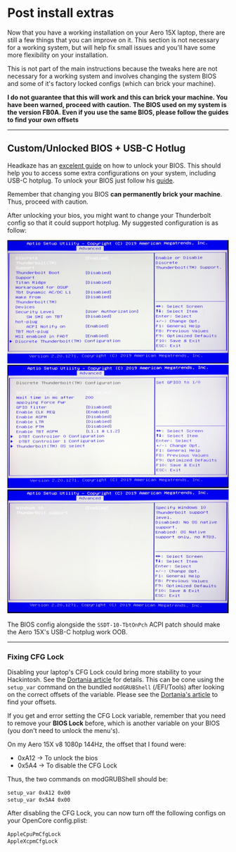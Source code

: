 # Post install extras

Now that you have a working installation on your Aero 15X laptop, there are still a few things that you can improve on it. This section is not necessary for a working system, but will help fix small issues and you'll have some more flexibility on your installation.

This is not part of the main instructions because the tweaks here are not necessary for a working system and involves changing the system BIOS and some of it's factory locked configs (which can brick your machine). 

**I do not guarantee that this will work and this can brick your machine. You have been warned, proceed with caution.**
**The BIOS used on my system is the version FB0A. Even if you use the same BIOS, please follow the guides to find your own offsets**

---
## Custom/Unlocked BIOS + USB-C Hotlug

Headkaze has an [excelent guide](https://www.bios-mods.com/forum/Thread-Gigabyte-Aero-15-v8-FB0A-BIOS-Unlocked) on how to unlock your BIOS. This should help you to access some extra configurations on your system, including USB-C hotplug. To unlock your BIOS just follow his [guide](https://www.bios-mods.com/forum/Thread-Gigabyte-Aero-15-v8-FB0A-BIOS-Unlocked).

Remember that changing you BIOS **can permanently brick your machine**. Thus, proceed with caution.

After unlocking your bios, you might want to change your Thunderbolt config so that it could support hotplug. My suggested configuration is as follow:

![TB Config 1](./images/TBCONFIG1.jpg)
![TB Config 2](./images/TBCONFIG2.jpg)
![TB Config 3](./images/TBCONFIG3.jpg)

The BIOS config alongside the `SSDT-10-TbtOnPch` ACPI patch should make the Aero 15X's USB-C hotplug work OOB.

---

### Fixing CFG Lock 

Disabling your laptop's CFG Lock could bring more stability to your Hackintosh. See the [Dortania article](https://dortania.github.io/OpenCore-Desktop-Guide/extras/msr-lock) for details. This can be cone using the `setup_var` command on the bundled `modGRUBShell` (/EFI/Tools) after looking on the correct offsets of the variable. Please see the [Dortania's article](https://dortania.github.io/OpenCore-Desktop-Guide/extras/msr-lock) to find your offsets.

If you get and error setting the CFG Lock variable, remember that you need to remove your **BIOS Lock** before, which is another variable on your BIOS (you don't need to unlock the menu's).

On my Aero 15X v8 1080p 144Hz, the offset that I found were:
- 0xA12 -> To unlock the bios
- 0x5A4 -> To disable the CFG Lock

Thus, the two commands on modGRUBShell should be:
```
setup_var 0xA12 0x00
setup_var 0x5A4 0x00
```

After disabling the CFG Lock, you can now turn off the following configs on your OpenCore config.plist:

```
AppleCpuPmCfgLock
AppleXcpmCfgLock
```
